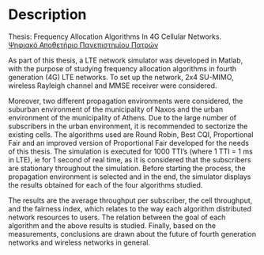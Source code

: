 # Description  
Thesis: Frequency Allocation Algorithms In 4G Cellular Networks.  
[Ψηφιακό Αποθετήριο Πανεπιστημίου Πατρών](https://nemertes.library.upatras.gr/items/ea4b65af-2081-4222-9521-9765ea658740)

As part of this thesis, a LTE network simulator was developed in Matlab, with the purpose of studying frequency allocation algorithms in fourth generation (4G) LTE networks. To set up the network, 2x4 SU-MIMO, wireless Rayleigh channel and MMSE receiver were considered. 

Moreover, two different propagation environments were considered, the suburban environment of the municipality of Naxos and the urban environment of the municipality of Athens. Due to the large number of subscribers in the urban environment, it is recommended to sectorize the existing cells. The algorithms used are Round Robin, Best CQI, Proportional Fair and an improved version of Proportional Fair developed for the needs of this thesis. The simulation is executed for 1000 TTI’s (where 1 TTI = 1 ms in LTE), ie for 1 second of real time, as it is considered that the subscribers are stationary throughout the simulation. Before starting the process, the propagation environment is selected and in the end, the simulator displays the results obtained for each of the four algorithms studied. 

The results are the average throughput per subscriber, the cell throughput, and the fairness index, which relates to the way each algorithm distributed network resources to users. The relation between the goal of each algorithm and the above results is studied. Finally, based on the measurements, conclusions are drawn about the future of fourth generation networks and wireless networks in general.
